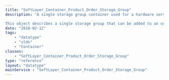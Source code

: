 ```yaml
---
title: "SoftLayer_Container_Product_Order_Storage_Group"
description: "A single storage group container used for a hardware server order. 

This object describes a single storage group that can be added to an order container. "
date: "2018-02-12"
tags:
    - "datatype"
    - "sldn"
    - "Container"
classes:
    - "SoftLayer_Container_Product_Order_Storage_Group"
type: "reference"
layout: "datatype"
mainService : "SoftLayer_Container_Product_Order_Storage_Group"
---
```

